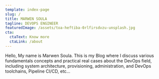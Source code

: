 ```yaml
---
template: index-page
slug: /
title: MARWEN SOULA
tagline: DEVOPS ENGINEER
featuredImage: /assets/toa-heftiba-0rlfirsdvzu-unsplash.jpg
cta:
  ctaText: Know more
  ctaLink: /about
---
```


Hello, My name is Marwen Soula. This is my Blog where I discuss various fundamentals concepts and practical real cases about the DevOps field, including system architecture, provisioning, administration, and DevOps toolchains, Pipeline CI/CD, etc... 
